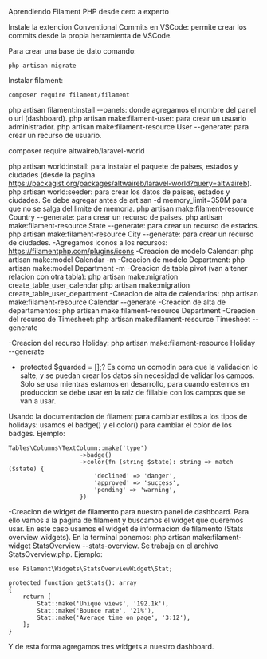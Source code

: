 Aprendiendo Filament PHP desde cero a experto

Instale la extencion Conventional Commits en VSCode: permite crear los commits desde la propia herramienta de VSCode.

Para crear una base de dato comando:

```
php artisan migrate
```
Instalar filament:

```
composer require filament/filament
```
php artisan filament:install --panels: donde agregamos el nombre del panel o url (dashboard).
php artisan make:filament-user: para crear un usuario administrador.
php artisan make:filament-resource User --generate: para crear un recurso de usuario.

composer require altwaireb/laravel-world

php artisan world:install: para instalar el paquete de paises, estados y ciudades (desde la pagina https://packagist.org/packages/altwaireb/laravel-world?query=altwaireb).
php artisan world:seeder: para crear los datos de paises, estados y ciudades. Se debe agregar antes de artisan -d memory_limit=350M para que no se salga del limite de memoria.
php artisan make:filament-resource Country --generate: para crear un recurso de paises.
php artisan make:filament-resource State --generate: para crear un recurso de estados.
php artisan make:filament-resource City --generate: para crear un recurso de ciudades.
-Agregamos iconos a los recursos: https://filamentphp.com/plugins/icons
-Creacion de modelo Calendar: php artisan make:model Calendar -m
-Creacion de modelo Department: php artisan make:model Department -m
-Creacion de tabla pivot (van a tener relacion con otra tabla):
 php artisan make:migration create_table_user_calendar
 php artisan make:migration create_table_user_department
 -Creacion de alta de calendarios: php artisan make:filament-resource Calendar --generate
 -Creacion de alta de departamentos: php artisan make:filament-resource Department
 -Creacion del recurso de Timesheet: php artisan make:filament-resource Timesheet --generate

-Creacion del recurso Holiday: php artisan make:filament-resource Holiday --generate

- protected $guarded = [];? Es como un comodin para que la validacion lo salte, y se puedan crear los datos sin necesidad de validar los campos. Solo se usa mientras estamos en desarrollo, para cuando estemos en produccion se debe usar en la raiz de fillable con los campos que se van a usar.

Usando la documentacion de filament para cambiar estilos a los tipos de holidays: usamos el badge() y el color() para cambiar el color de los badges. Ejemplo:

```
Tables\Columns\TextColumn::make('type')
                    ->badge()
                    ->color(fn (string $state): string => match ($state) {
                        'declined' => 'danger',
                        'approved' => 'success',
                        'pending' => 'warning',
                    })
```
-Creacion de widget de filamento para nuestro panel de dashboard. Para ello vamos a la pagina de filament y buscamos el widget que queremos usar. En este caso usamos el widget de informacion de filamento (Stats overview widgets).
En la terminal ponemos: php artisan make:filament-widget StatsOverview --stats-overview.
Se trabaja en el archivo StatsOverview.php. Ejemplo:

```
use Filament\Widgets\StatsOverviewWidget\Stat;

protected function getStats(): array
{
    return [
        Stat::make('Unique views', '192.1k'),
        Stat::make('Bounce rate', '21%'),
        Stat::make('Average time on page', '3:12'),
    ];
}
```
Y de esta forma agregamos tres widgets a nuestro dashboard.

